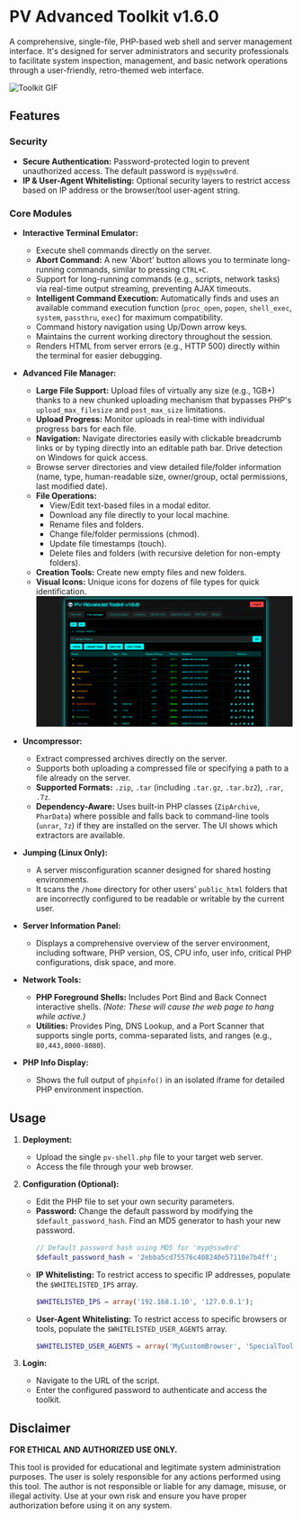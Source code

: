 # PV Advanced Toolkit v1.6.0

A comprehensive, single-file, PHP-based web shell and server management interface. It's designed for server administrators and security professionals to facilitate system inspection, management, and basic network operations through a user-friendly, retro-themed web interface.

![Toolkit GIF](https://media4.giphy.com/media/v1.Y2lkPTc5MGI3NjExNjZwdGpicmw2bmZwcHpmcDg1ZGZuZ2t5cWh1cGI0Y2lzdDB6aGh0ZCZlcD12MV9pbnRlcm5hbF9naWZfYnlfaWQmY3Q9cw/xxlo1yG0pvhJqNhhtj/giphy.gif)

## Features

### Security
* **Secure Authentication:** Password-protected login to prevent unauthorized access. The default password is `myp@ssw0rd`.
* **IP & User-Agent Whitelisting:** Optional security layers to restrict access based on IP address or the browser/tool user-agent string.

### Core Modules
* **Interactive Terminal Emulator:**
    * Execute shell commands directly on the server.
    * **Abort Command:** A new 'Abort' button allows you to terminate long-running commands, similar to pressing `CTRL+C`.
    * Support for long-running commands (e.g., scripts, network tasks) via real-time output streaming, preventing AJAX timeouts.
    * **Intelligent Command Execution:** Automatically finds and uses an available command execution function (`proc_open`, `popen`, `shell_exec`, `system`, `passthru`, `exec`) for maximum compatibility.
    * Command history navigation using Up/Down arrow keys.
    * Maintains the current working directory throughout the session.
    * Renders HTML from server errors (e.g., HTTP 500) directly within the terminal for easier debugging.

* **Advanced File Manager:**
    * **Large File Support:** Upload files of virtually any size (e.g., 1GB+) thanks to a new chunked uploading mechanism that bypasses PHP's `upload_max_filesize` and `post_max_size` limitations.
    * **Upload Progress:** Monitor uploads in real-time with individual progress bars for each file.
    * **Navigation:** Navigate directories easily with clickable breadcrumb links or by typing directly into an editable path bar. Drive detection on Windows for quick access.
    * Browse server directories and view detailed file/folder information (name, type, human-readable size, owner/group, octal permissions, last modified date).
    * **File Operations:**
        * View/Edit text-based files in a modal editor.
        * Download any file directly to your local machine.
        * Rename files and folders.
        * Change file/folder permissions (chmod).
        * Update file timestamps (touch).
        * Delete files and folders (with recursive deletion for non-empty folders).
    * **Creation Tools:** Create new empty files and new folders.
    * **Visual Icons:** Unique icons for dozens of file types for quick identification.
	![Toolkit GIF](https://raw.githubusercontent.com/pinoyvendetta/pv-shell/refs/heads/main/img/file-manager.png)

* **Uncompressor:**
    * Extract compressed archives directly on the server.
    * Supports both uploading a compressed file or specifying a path to a file already on the server.
    * **Supported Formats:** `.zip`, `.tar` (including `.tar.gz`, `.tar.bz2`), `.rar`, `.7z`.
    * **Dependency-Aware:** Uses built-in PHP classes (`ZipArchive`, `PharData`) where possible and falls back to command-line tools (`unrar`, `7z`) if they are installed on the server. The UI shows which extractors are available.

* **Jumping (Linux Only):**
    * A server misconfiguration scanner designed for shared hosting environments.
    * It scans the `/home` directory for other users' `public_html` folders that are incorrectly configured to be readable or writable by the current user.

* **Server Information Panel:**
    * Displays a comprehensive overview of the server environment, including software, PHP version, OS, CPU info, user info, critical PHP configurations, disk space, and more.

* **Network Tools:**
    * **PHP Foreground Shells:** Includes Port Bind and Back Connect interactive shells. *(Note: These will cause the web page to hang while active.)*
    * **Utilities:** Provides Ping, DNS Lookup, and a Port Scanner that supports single ports, comma-separated lists, and ranges (e.g., `80,443,8000-8080`).

* **PHP Info Display:**
    * Shows the full output of `phpinfo()` in an isolated iframe for detailed PHP environment inspection.

## Usage

1.  **Deployment:**
    * Upload the single `pv-shell.php` file to your target web server.
    * Access the file through your web browser.

2.  **Configuration (Optional):**
    * Edit the PHP file to set your own security parameters.
    * **Password:** Change the default password by modifying the `$default_password_hash`. Find an MD5 generator to hash your new password.
        ```php
        // Default password hash using MD5 for 'myp@ssw0rd'
        $default_password_hash = '2ebba5cd75576c408240e57110e7b4ff';
        ```
    * **IP Whitelisting:** To restrict access to specific IP addresses, populate the `$WHITELISTED_IPS` array.
        ```php
        $WHITELISTED_IPS = array('192.168.1.10', '127.0.0.1');
        ```
    * **User-Agent Whitelisting:** To restrict access to specific browsers or tools, populate the `$WHITELISTED_USER_AGENTS` array.
        ```php
        $WHITELISTED_USER_AGENTS = array('MyCustomBrowser', 'SpecialToolAgent');
        ```

3.  **Login:**
    * Navigate to the URL of the script.
    * Enter the configured password to authenticate and access the toolkit.

## Disclaimer

**FOR ETHICAL AND AUTHORIZED USE ONLY.**

This tool is provided for educational and legitimate system administration purposes. The user is solely responsible for any actions performed using this tool. The author is not responsible or liable for any damage, misuse, or illegal activity. Use at your own risk and ensure you have proper authorization before using it on any system.

